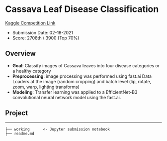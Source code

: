# Cassava Leaf Disease Classification

[Kaggle Competition Link](https://www.kaggle.com/c/cassava-leaf-disease-classification)  
* Submission Date: 02-18-2021  
* Score: 2708th / 3900 (Top 70%)

## Overview
* **Goal**: Classify images of Cassava leaves into four disease categories or a healthy category
* **Preprocessing**: image processing was performed using fast.ai Data Loaders at the image (random cropping) and batch level (lip, rotate, zoom, warp, lighting transforms)
* **Modeling**: Transfer learning was applied to a EfficientNet-B3 convolutional neural network model using the fast.ai.

## Project
---
```
├── working      <- Jupyter submission notebook
├── readme.md
```